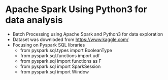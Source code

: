 # Apache Spark Using Python3 for data analysis
 - Batch Processing using Apache Spark and Python3 for data exploration
 - Dataset was downloded from https://www.kaggle.com/
 - Focusing on Pyspark SQL libraries
    - from pyspark.sql.types import BooleanType
    - from pyspark.sql.functions import udf
    - from pyspark.sql import functions as F
    - from pyspark.sql import SparkSession
    - from pyspark.sql import Window
